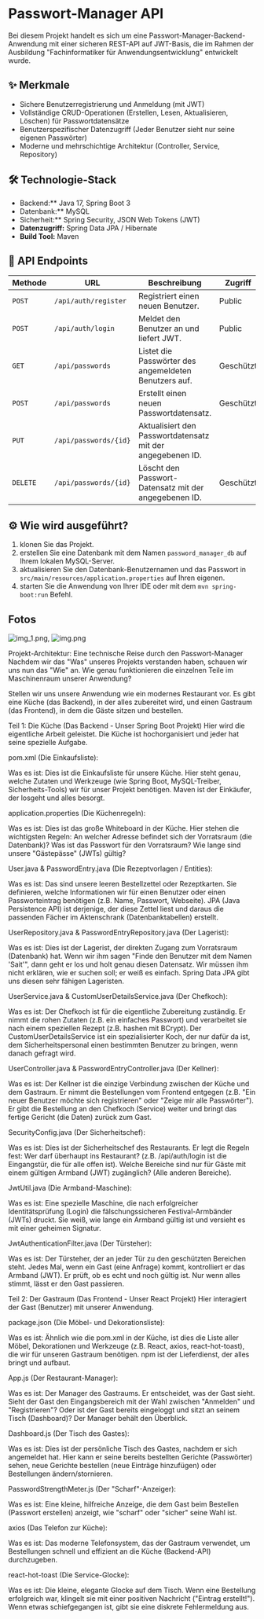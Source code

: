 # Passwort-Manager API

Bei diesem Projekt handelt es sich um eine Passwort-Manager-Backend-Anwendung mit einer sicheren REST-API auf JWT-Basis, die im Rahmen der Ausbildung "Fachinformatiker für Anwendungsentwicklung" entwickelt wurde.

## ✨ Merkmale

- Sichere Benutzerregistrierung und Anmeldung (mit JWT)
- Vollständige CRUD-Operationen (Erstellen, Lesen, Aktualisieren, Löschen) für Passwortdatensätze
- Benutzerspezifischer Datenzugriff (Jeder Benutzer sieht nur seine eigenen Passwörter)
- Moderne und mehrschichtige Architektur (Controller, Service, Repository)

## 🛠️ Technologie-Stack

- Backend:** Java 17, Spring Boot 3
- Datenbank:** MySQL
- Sicherheit:** Spring Security, JSON Web Tokens (JWT)
- **Datenzugriff:** Spring Data JPA / Hibernate
- **Build Tool:** Maven

## 🚀 API Endpoints

| Methode  | URL                   | Beschreibung                                               | Zugriff   |
|----------|-----------------------|------------------------------------------------------------|-----------|
| `POST`   | `/api/auth/register`  | Registriert einen neuen Benutzer.                          | Public    |
| `POST`   | `/api/auth/login`     | Meldet den Benutzer an und liefert JWT.                    | Public    |
| `GET`    | `/api/passwords`      | Listet die Passwörter des angemeldeten Benutzers auf.      | Geschützt |
| `POST`   | `/api/passwords`      | Erstellt einen neuen Passwortdatensatz.                    | Geschützt |
| `PUT`    | `/api/passwords/{id}` | Aktualisiert den Passwortdatensatz mit der angegebenen ID. |           |
| `DELETE` | `/api/passwords/{id}` | Löscht den Passwort-Datensatz mit der angegebenen ID.      | Geschützt |

## ⚙️ Wie wird ausgeführt?

1. klonen Sie das Projekt.
2. erstellen Sie eine Datenbank mit dem Namen `password_manager_db` auf Ihrem lokalen MySQL-Server.
3. aktualisieren Sie den Datenbank-Benutzernamen und das Passwort in `src/main/resources/application.properties` auf Ihren eigenen.
4. starten Sie die Anwendung von Ihrer IDE oder mit dem `mvn spring-boot:run` Befehl.

## Fotos
![img_1.png](img_1.png),
![img.png](img.png)


Projekt-Architektur: Eine technische Reise durch den Passwort-Manager
Nachdem wir das "Was" unseres Projekts verstanden haben, schauen wir uns nun das "Wie" an. Wie genau funktionieren die einzelnen Teile im Maschinenraum unserer Anwendung?

Stellen wir uns unsere Anwendung wie ein modernes Restaurant vor. Es gibt eine Küche (das Backend), in der alles zubereitet wird, und einen Gastraum (das Frontend), in dem die Gäste sitzen und bestellen.

Teil 1: Die Küche (Das Backend - Unser Spring Boot Projekt)
Hier wird die eigentliche Arbeit geleistet. Die Küche ist hochorganisiert und jeder hat seine spezielle Aufgabe.

pom.xml (Die Einkaufsliste):

Was es ist: Dies ist die Einkaufsliste für unsere Küche. Hier steht genau, welche Zutaten und Werkzeuge (wie Spring Boot, 
MySQL-Treiber, Sicherheits-Tools) wir für unser Projekt benötigen. Maven ist der Einkäufer, der losgeht und alles besorgt.

application.properties (Die Küchenregeln):

Was es ist: Dies ist das große Whiteboard in der Küche. Hier stehen die wichtigsten Regeln: 
An welcher Adresse befindet sich der Vorratsraum (die Datenbank)? 
Was ist das Passwort für den Vorratsraum? Wie lange sind unsere "Gästepässe" (JWTs) gültig?

User.java & PasswordEntry.java (Die Rezeptvorlagen / Entities):

Was es ist: Das sind unsere leeren Bestellzettel oder Rezeptkarten. Sie definieren,
welche Informationen wir für einen Benutzer oder einen Passworteintrag benötigen (z.B. Name, Passwort, Webseite). 
JPA (Java Persistence API) ist derjenige, der diese Zettel liest und daraus die passenden Fächer im Aktenschrank (Datenbanktabellen) erstellt.

UserRepository.java & PasswordEntryRepository.java (Der Lagerist):

Was es ist: Dies ist der Lagerist, der direkten Zugang zum Vorratsraum (Datenbank) hat. 
Wenn wir ihm sagen "Finde den Benutzer mit dem Namen 'Sait'", dann geht er los und holt genau diesen Datensatz. 
Wir müssen ihm nicht erklären, wie er suchen soll; er weiß es einfach. Spring Data JPA gibt uns diesen sehr fähigen Lageristen.

UserService.java & CustomUserDetailsService.java (Der Chefkoch):

Was es ist: Der Chefkoch ist für die eigentliche Zubereitung zuständig. Er nimmt die rohen Zutaten (z.B. ein einfaches Passwort) 
und verarbeitet sie nach einem speziellen Rezept (z.B. hashen mit BCrypt). Der CustomUserDetailsService ist ein spezialisierter Koch, 
der nur dafür da ist, dem Sicherheitspersonal einen bestimmten Benutzer zu bringen, wenn danach gefragt wird.

UserController.java & PasswordEntryController.java (Der Kellner):

Was es ist: Der Kellner ist die einzige Verbindung zwischen der Küche und dem Gastraum. 
Er nimmt die Bestellungen vom Frontend entgegen (z.B. "Ein neuer Benutzer möchte sich registrieren" oder 
"Zeige mir alle Passwörter"). Er gibt die Bestellung an den Chefkoch (Service) weiter und bringt das fertige Gericht (die Daten) zurück zum Gast.

SecurityConfig.java (Der Sicherheitschef):

Was es ist: Dies ist der Sicherheitschef des Restaurants. Er legt die Regeln fest:
Wer darf überhaupt ins Restaurant? (z.B. /api/auth/login ist die Eingangstür, die für alle offen ist).
Welche Bereiche sind nur für Gäste mit einem gültigen Armband (JWT) zugänglich? (Alle anderen Bereiche).

JwtUtil.java (Die Armband-Maschine):

Was es ist: Eine spezielle Maschine, die nach erfolgreicher Identitätsprüfung (Login) 
die fälschungssicheren Festival-Armbänder (JWTs) druckt. Sie weiß, wie lange ein Armband gültig ist und versieht es mit einer geheimen Signatur.

JwtAuthenticationFilter.java (Der Türsteher):

Was es ist: Der Türsteher, der an jeder Tür zu den geschützten Bereichen steht. Jedes Mal, 
wenn ein Gast (eine Anfrage) kommt, kontrolliert er das Armband (JWT). Er prüft, ob es echt und noch gültig ist. 
Nur wenn alles stimmt, lässt er den Gast passieren.

Teil 2: Der Gastraum (Das Frontend - Unser React Projekt)
Hier interagiert der Gast (Benutzer) mit unserer Anwendung.

package.json (Die Möbel- und Dekorationsliste):

Was es ist: Ähnlich wie die pom.xml in der Küche, ist dies die Liste aller Möbel, 
Dekorationen und Werkzeuge (z.B. React, axios, react-hot-toast), die wir für unseren Gastraum benötigen. npm ist der Lieferdienst, der alles bringt und aufbaut.

App.js (Der Restaurant-Manager):

Was es ist: Der Manager des Gastraums. Er entscheidet, was der Gast sieht. 
Sieht der Gast den Eingangsbereich mit der Wahl zwischen "Anmelden" und "Registrieren"? 
Oder ist der Gast bereits eingeloggt und sitzt an seinem Tisch (Dashboard)? Der Manager behält den Überblick.

Dashboard.js (Der Tisch des Gastes):

Was es ist: Dies ist der persönliche Tisch des Gastes, nachdem er sich angemeldet hat. 
Hier kann er seine bereits bestellten Gerichte (Passwörter) sehen, neue Gerichte bestellen (neue Einträge hinzufügen) oder Bestellungen ändern/stornieren.

PasswordStrengthMeter.js (Der "Scharf"-Anzeiger):

Was es ist: Eine kleine, hilfreiche Anzeige, die dem Gast beim Bestellen (Passwort erstellen) anzeigt, wie "scharf" oder "sicher" seine Wahl ist.

axios (Das Telefon zur Küche):

Was es ist: Das moderne Telefonsystem, das der Gastraum verwendet, um Bestellungen schnell und effizient an die Küche (Backend-API) durchzugeben.

react-hot-toast (Die Service-Glocke):

Was es ist: Die kleine, elegante Glocke auf dem Tisch. Wenn eine Bestellung erfolgreich war, 
klingelt sie mit einer positiven Nachricht ("Eintrag erstellt!"). Wenn etwas schiefgegangen ist, gibt sie eine diskrete Fehlermeldung aus.